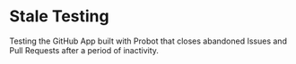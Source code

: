 # Stale Testing

Testing the GitHub App built with Probot that closes abandoned Issues and Pull Requests after a period of inactivity.
